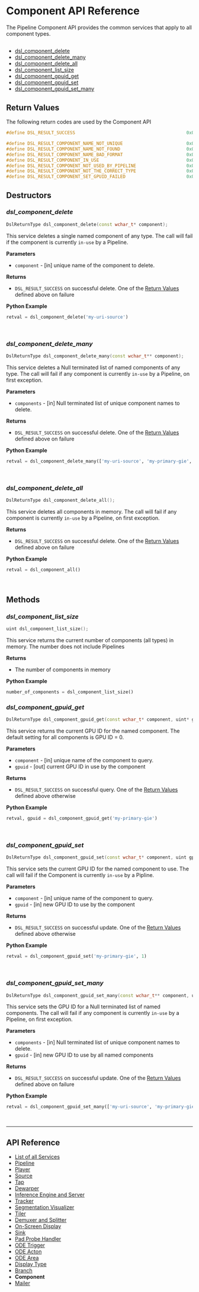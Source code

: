 # Component API Reference
The Pipeline Component API provides the common services that apply to all component types.

##
* [dsl_component_delete](#dsl_component_delete)
* [dsl_component_delete_many](#dsl_component_delete_many)
* [dsl_component_delete_all](#dsl_component_delete_all)
* [dsl_component_list_size](#dsl_component_list_size)
* [dsl_component_gpuid_get](#dsl_component_gpuid_get)
* [dsl_component_gpuid_set](#dsl_component_gpuid_set)
* [dsl_component_gpuid_set_many](#dsl_component_gpuid_set_many)

## Return Values
The following return codes are used by the Component API
```C++
#define DSL_RESULT_SUCCESS                                          0x00000000

#define DSL_RESULT_COMPONENT_NAME_NOT_UNIQUE                        0x00010001
#define DSL_RESULT_COMPONENT_NAME_NOT_FOUND                         0x00010002
#define DSL_RESULT_COMPONENT_NAME_BAD_FORMAT                        0x00010003
#define DSL_RESULT_COMPONENT_IN_USE                                 0x00010004
#define DSL_RESULT_COMPONENT_NOT_USED_BY_PIPELINE                   0x00010005
#define DSL_RESULT_COMPONENT_NOT_THE_CORRECT_TYPE                   0x00010006
#define DSL_RESULT_COMPONENT_SET_GPUID_FAILED                       0x00010007
```

## Destructors
### *dsl_component_delete*
```c++
DslReturnType dsl_component_delete(const wchar_t* component);
```
This service deletes a single named component of any type. The call will fail if the component is currently `in-use` by a Pipeline.

**Parameters**
* `component` - [in] unique name of the component to delete.

**Returns**
* `DSL_RESULT_SUCCESS` on successful delete. One of the [Return Values](#return-values) defined above on failure

**Python Example**
```Python
retval = dsl_component_delete('my-uri-source')
```

<br>

### *dsl_component_delete_many*
```c++
DslReturnType dsl_component_delete_many(const wchar_t** component);
```
This service deletes a Null terminated list of named components of any type. The call will fail if any component is currently `in-use` by a Pipeline, on first exception.

**Parameters**
* `components` - [in] Null terminated list of unique component names to delete.

**Returns**
* `DSL_RESULT_SUCCESS` on successful delete. One of the [Return Values](#return-values) defined above on failure

**Python Example**
```Python
retval = dsl_component_delete_many(['my-uri-source', 'my-primary-gie', 'my-osd', 'my-window-sink', None])
```

<br>

### *dsl_component_delete_all*
```c++
DslReturnType dsl_component_delete_all();
```
This service deletes all components in memory. The call will fail if any component is currently `in-use` by a Pipeline, on first exception.

**Returns**
* `DSL_RESULT_SUCCESS` on successful delete. One of the [Return Values](#return-values) defined above on failure

**Python Example**
```Python
retval = dsl_component_all()
```

<br>

## Methods
### *dsl_component_list_size*
```c++
uint dsl_component_list_size();
```
This service returns the current number of components (all types) in memory. The number does not include Pipelines

**Returns**
* The number of components in memory

**Python Example**
```Python
number_of_components = dsl_component_list_size()
```

### *dsl_component_gpuid_get*
```c++
DslReturnType dsl_component_gpuid_get(const wchar_t* component, uint* gpuid);
```
This service returns the current GPU ID for the named component. The default setting for all components is GPU ID = 0.

**Parameters**
* `component` - [in] unique name of the component to query.
* `gpuid` - [out] current GPU ID in use by the component

**Returns**
* `DSL_RESULT_SUCCESS` on successful query. One of the [Return Values](#return-values) defined above otherwise

**Python Example**
```Python
retval, gpuid = dsl_component_gpuid_get('my-primary-gie')
```

<br>

### *dsl_component_gpuid_set*
```c++
DslReturnType dsl_component_gpuid_set(const wchar_t* component, uint gpuid);
```
This service sets the current GPU ID for the named component to use. The call will fail if the Component is currently `in-use` by a Pipline.

**Parameters**
* `component` - [in] unique name of the component to query.
* `gpuid` - [in] new GPU ID to use by the component

**Returns**
* `DSL_RESULT_SUCCESS` on successful update. One of the [Return Values](#return-values) defined above otherwise

**Python Example**
```Python
retval = dsl_component_gpuid_set('my-primary-gie', 1)
```

<br>

### *dsl_component_gpuid_set_many*
```c++
DslReturnType dsl_component_gpuid_set_many(const wchar_t** component, uint gpuid);
```
This service sets the GPU ID for a Null terminated list of named components. The call will fail if any component is currently `in-use` by a Pipeline, on first exception.

**Parameters**
* `components` - [in] Null terminated list of unique component names to delete.
* `gpuid` - [in] new GPU ID to use by all named components

**Returns**
* `DSL_RESULT_SUCCESS` on successful update. One of the [Return Values](#return-values) defined above on failure

**Python Example**
```Python
retval = dsl_component_gpuid_set_many(['my-uri-source', 'my-primary-gie', 'my-osd', 'my-window-sink', None], 1)
```

<br>

---

## API Reference
* [List of all Services](/docs/api-reference-list.md)
* [Pipeline](/docs/api-pipeline.md)
* [Player](/docs/api-player.md)
* [Source](/docs/api-source.md)
* [Tap](/docs/api-tap.md)
* [Dewarper](/docs/api-dewarper.md)
* [Inference Engine and Server](/docs/api-infer.md)
* [Tracker](/docs/api-tracker.md)
* [Segmentation Visualizer](/docs/api-segvisual.md)
* [Tiler](/docs/api-tiler.md)
* [Demuxer and Splitter](/docs/api-tee.md)
* [On-Screen Display](/docs/api-osd.md)
* [Sink](/docs/api-sink.md)
* [Pad Probe Handler](/docs/api-pph.md)
* [ODE Trigger](/docs/api-ode-trigger.md)
* [ODE Acton](/docs/api-ode-action.md)
* [ODE Area](/docs/api-ode-area.md)
* [Display Type](/docs/api-display-type.md)
* [Branch](/docs/api-branch.md)
* **Component**
* [Mailer](/docs/api-mailer.md)
